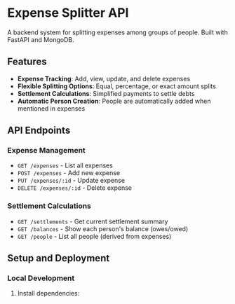 # Expense Splitter API

A backend system for splitting expenses among groups of people. Built with FastAPI and MongoDB.

## Features

- **Expense Tracking**: Add, view, update, and delete expenses
- **Flexible Splitting Options**: Equal, percentage, or exact amount splits
- **Settlement Calculations**: Simplified payments to settle debts
- **Automatic Person Creation**: People are automatically added when mentioned in expenses

## API Endpoints

### Expense Management

- `GET /expenses` - List all expenses
- `POST /expenses` - Add new expense
- `PUT /expenses/:id` - Update expense
- `DELETE /expenses/:id` - Delete expense

### Settlement Calculations

- `GET /settlements` - Get current settlement summary
- `GET /balances` - Show each person's balance (owes/owed)
- `GET /people` - List all people (derived from expenses)

## Setup and Deployment

### Local Development

1. Install dependencies: